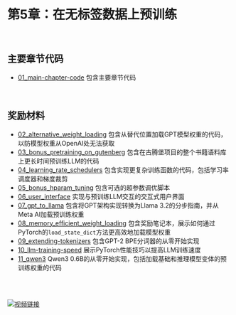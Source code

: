 # 第5章：在无标签数据上预训练

&nbsp;
## 主要章节代码

- [01_main-chapter-code](01_main-chapter-code) 包含主要章节代码

&nbsp;
## 奖励材料

- [02_alternative_weight_loading](02_alternative_weight_loading) 包含从替代位置加载GPT模型权重的代码，以防模型权重从OpenAI处无法获取
- [03_bonus_pretraining_on_gutenberg](03_bonus_pretraining_on_gutenberg) 包含在古腾堡项目的整个书籍语料库上更长时间预训练LLM的代码
- [04_learning_rate_schedulers](04_learning_rate_schedulers) 包含实现更复杂训练函数的代码，包括学习率调度器和梯度裁剪
- [05_bonus_hparam_tuning](05_bonus_hparam_tuning) 包含可选的超参数调优脚本
- [06_user_interface](06_user_interface) 实现与预训练LLM交互的交互式用户界面
- [07_gpt_to_llama](07_gpt_to_llama) 包含将GPT架构实现转换为Llama 3.2的分步指南，并从Meta AI加载预训练权重
- [08_memory_efficient_weight_loading](08_memory_efficient_weight_loading) 包含奖励笔记本，展示如何通过PyTorch的`load_state_dict`方法更高效地加载模型权重
- [09_extending-tokenizers](09_extending-tokenizers) 包含GPT-2 BPE分词器的从零开始实现
- [10_llm-training-speed](10_llm-training-speed) 展示PyTorch性能技巧以提高LLM训练速度
- [11_qwen3](11_qwen3) Qwen3 0.6B的从零开始实现，包括加载基础和推理模型变体的预训练权重的代码



<br>
<br>

[![视频链接](https://img.youtube.com/vi/Zar2TJv-sE0/0.jpg)](https://www.youtube.com/watch?v=Zar2TJv-sE0)
